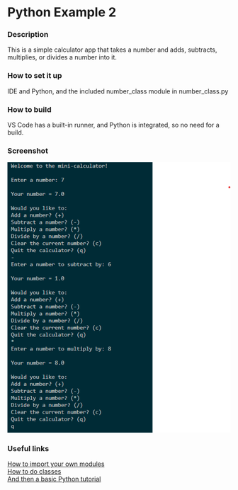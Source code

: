 # Python Example 2

### Description
This is a simple calculator app that takes a number and adds, subtracts, multiplies, or divides a number into it.

### How to set it up
IDE and Python, and the included number_class module in number_class.py

### How to build
VS Code has a built-in runner, and Python is integrated, so no need for a build.

### Screenshot
![screenshot of program working](https://github.com/adamsricks/Python-Example-2/blob/master/Screenshot%202020-09-28%20104906.png)

### Useful links
[How to import your own modules](https://www.programiz.com/python-programming/modules)  
[How to do classes](https://www.w3schools.com/python/python_classes.asp)  
[And then a basic Python tutorial](https://www.w3schools.com/python/)
